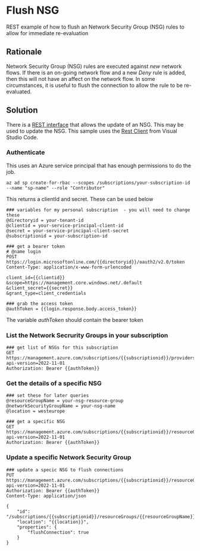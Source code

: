 # Flush NSG
REST example of how to flush an Network Security Group (NSG) rules to allow for immediate re-evaluation

## Rationale
Network Security Group (NSG) rules are executed against *new* network flows. If there is an on-going network flow and a new *Deny* rule is added, then this will not have an affect on the network flow.
In some circumstances, it is useful to flush the connection to allow the rule to be re-evaluated.

## Solution
There is a [REST interface](https://learn.microsoft.com/en-us/rest/api/virtualnetwork/network-security-groups/create-or-update?tabs=HTTP) that allows the update of an NSG. This may be used to update the NSG.
This sample uses the [Rest Client](https://marketplace.visualstudio.com/items?itemName=humao.rest-client) from Visual Studio Code.

### Authenticate
This uses an Azure service principal that has enough permissions to do the job.
```
az ad sp create-for-rbac --scopes /subscriptions/your-subscription-id  --name "sp-name" --role "Contributor"
```
This returns a clientId and secret. These can be used below

```
### variables for my personal subscription  - you will need to change these
@directoryid = your-tenant-id
@clientid = your-service-principal-client-id
@secret = your-service-principal-client-secret
@subscriptionid = your-subscription-id

### get a bearer token
# @name login
POST https://login.microsoftonline.com/{{directoryid}}/oauth2/v2.0/token
Content-Type: application/x-www-form-urlencoded

client_id={{clientid}}
&scope=https://management.core.windows.net/.default
&client_secret={{secret}}
&grant_type=client_credentials

### grab the access token
@authToken = {{login.response.body.access_token}}
```

The variable *authToken* should contain the bearer token

### List the Network Secrurity Groups in your subscription
```
### get list of NSGs for this subscription
GET https://management.azure.com/subscriptions/{{subscriptionid}}/providers/Microsoft.Network/networkSecurityGroups?api-version=2022-11-01
Authorization: Bearer {{authToken}}

```
### Get the details of a specific NSG
```
### set these for later queries
@resourceGroupName = your-nsg-resource-group
@networkSecurityGroupName = your-nsg-name
@location = westeurope

### get a specific NSG
GET https://management.azure.com/subscriptions/{{subscriptionid}}/resourceGroups/{{resourceGroupName}}/providers/Microsoft.Network/networkSecurityGroups/{{networkSecurityGroupName}}?api-version=2022-11-01
Authorization: Bearer {{authToken}}
```

### Update a specific Network Security Group
```
### update a specic NSG to flush connections
PUT https://management.azure.com/subscriptions/{{subscriptionid}}/resourceGroups/{{resourceGroupName}}/providers/Microsoft.Network/networkSecurityGroups/{{networkSecurityGroupName}}?api-version=2022-11-01
Authorization: Bearer {{authToken}}
Content-Type: application/json

{
    "id": "/subscriptions/{{subscriptionid}}/resourceGroups/{{resourceGroupName}}/providers/Microsoft.Network/networkSecurityGroups/{{networkSecurityGroupName}}",
    "location": "{{location}}",
    "properties": {
        "flushConnection": true
    }
}
```

